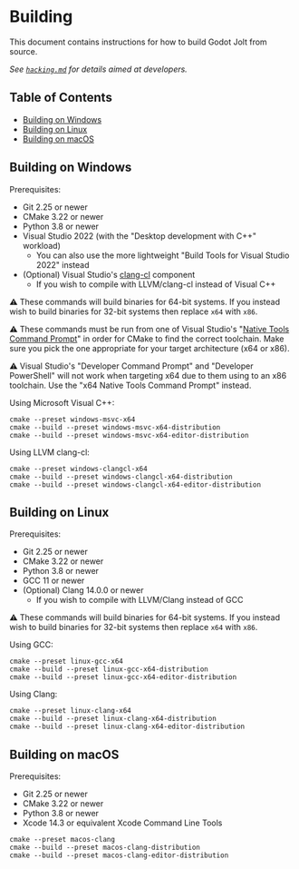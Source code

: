 # Building

This document contains instructions for how to build Godot Jolt from source.

*See [`hacking.md`][hck] for details aimed at developers.*

## Table of Contents

- [Building on Windows](#building-on-windows)
- [Building on Linux](#building-on-linux)
- [Building on macOS](#building-on-macos)

## Building on Windows

Prerequisites:

- Git 2.25 or newer
- CMake 3.22 or newer
- Python 3.8 or newer
- Visual Studio 2022 (with the "Desktop development with C++" workload)
  - You can also use the more lightweight "Build Tools for Visual Studio 2022" instead
- (Optional) Visual Studio's [clang-cl][ccl] component
  - If you wish to compile with LLVM/clang-cl instead of Visual C++

⚠️ These commands will build binaries for 64-bit systems. If you instead wish to build binaries for
32-bit systems then replace `x64` with `x86`.

⚠️ These commands must be run from one of Visual Studio's "[Native Tools Command Prompt][cmd]" in
order for CMake to find the correct toolchain. Make sure you pick the one appropriate for your
target architecture (x64 or x86).

⚠️ Visual Studio's "Developer Command Prompt" and "Developer PowerShell" will not work when
targeting x64 due to them using to an x86 toolchain. Use the "x64 Native Tools Command Prompt"
instead.

Using Microsoft Visual C++:

```pwsh
cmake --preset windows-msvc-x64
cmake --build --preset windows-msvc-x64-distribution
cmake --build --preset windows-msvc-x64-editor-distribution
```

Using LLVM clang-cl:

```pwsh
cmake --preset windows-clangcl-x64
cmake --build --preset windows-clangcl-x64-distribution
cmake --build --preset windows-clangcl-x64-editor-distribution
```

## Building on Linux

Prerequisites:

- Git 2.25 or newer
- CMake 3.22 or newer
- Python 3.8 or newer
- GCC 11 or newer
- (Optional) Clang 14.0.0 or newer
  - If you wish to compile with LLVM/Clang instead of GCC

⚠️ These commands will build binaries for 64-bit systems. If you instead wish to build binaries for
32-bit systems then replace `x64` with `x86`.

Using GCC:

```pwsh
cmake --preset linux-gcc-x64
cmake --build --preset linux-gcc-x64-distribution
cmake --build --preset linux-gcc-x64-editor-distribution
```

Using Clang:

```pwsh
cmake --preset linux-clang-x64
cmake --build --preset linux-clang-x64-distribution
cmake --build --preset linux-clang-x64-editor-distribution
```

## Building on macOS

Prerequisites:

- Git 2.25 or newer
- CMake 3.22 or newer
- Python 3.8 or newer
- Xcode 14.3 or equivalent Xcode Command Line Tools

```pwsh
cmake --preset macos-clang
cmake --build --preset macos-clang-distribution
cmake --build --preset macos-clang-editor-distribution
```

[hck]: hacking.md
[ccl]: https://learn.microsoft.com/en-us/cpp/build/clang-support-msbuild
[cmd]: https://learn.microsoft.com/en-us/cpp/build/building-on-the-command-line
